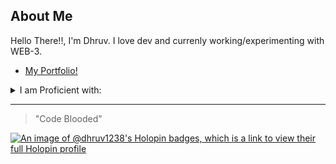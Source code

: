 ## About Me
Hello There!!, I'm Dhruv. I love dev and currenly working/experimenting with WEB-3.
- [My Portfolio!](https://dhruv1238.vercel.app)
<details>
<summary>I am Proficient with:</summary>

| Rank | Languages |
|-----:|-----------|
|     1| C++   |
|     2| GoLang|
|     3| Javascript|
|     4| Python       |
|     5| TypeScript       |
|     6| SQL       |
|     7| HTML       |
|     8| CSS      |
</details>

---
> "Code Blooded"

[![An image of @dhruv1238's Holopin badges, which is a link to view their full Holopin profile](https://holopin.me/dhruv1238)](https://holopin.io/@dhruv1238)

<!--
**Dhruv1238/Dhruv1238** is a ✨ _special_ ✨ repository because its `README.md` (this file) appears on your GitHub profile.

Here are some ideas to get you started:

- 🔭 I’m currently working on ...
- 🌱 I’m currently learning ...
- 👯 I’m looking to collaborate on ...
- 🤔 I’m looking for help with ...
- 💬 Ask me about ...
- 📫 How to reach me: ...
- 😄 Pronouns: ...
- ⚡ Fun fact: ...
-->

